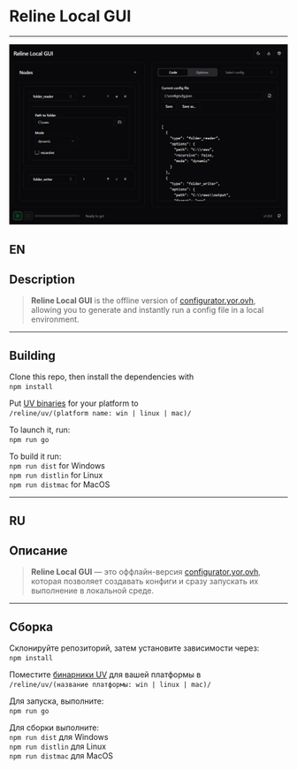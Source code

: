 # Reline Local GUI

---

<div align="center">
  <img src="preview.png" alt="Preview">
</div>

## EN

## Description

> **Reline Local GUI** is the offline version of [configurator.yor.ovh](https://configurator.yor.ovh), allowing you to generate and instantly run a config file in a local environment.

---

## Building
Clone this repo, then install the dependencies with<br>
```npm install``` <br>

Put [UV binaries](https://github.com/astral-sh/uv/releases) for your platform to <br>
`/reline/uv/(platform name: win | linux | mac)/`

To launch it, run:<br>
```npm run go``` <br>

To build it run: <br>
```npm run dist``` for Windows<br>
```npm run distlin``` for Linux<br>
```npm run distmac``` for MacOS<br>

---

## RU

## Описание

> **Reline Local GUI** — это оффлайн-версия [configurator.yor.ovh](https://configurator.yor.ovh), которая позволяет создавать конфиги и сразу запускать их выполнение в локальной среде.

---

## Сборка

Склонируйте репозиторий, затем установите зависимости через:<br>
```npm install``` <br>

Поместите [бинарники UV](https://github.com/astral-sh/uv/releases) для вашей платформы в<br>
`/reline/uv/(название платформы: win | linux | mac)/`

Для запуска, выполните:<br>
```npm run go```<br>

Для сборки выполните: <br>
```npm run dist``` для Windows<br>
```npm run distlin``` для Linux<br>
```npm run distmac``` для MacOS<br>


